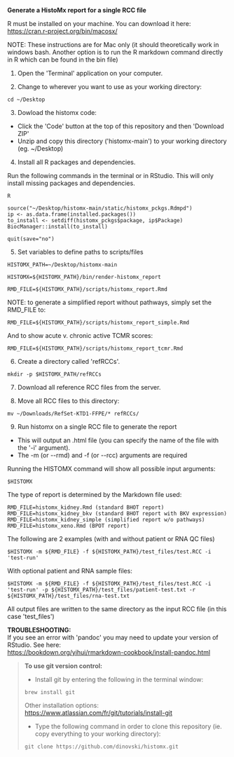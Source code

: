 **Generate a HistoMx report for a single RCC file**

R must be installed on your machine. You can download it here:  
https://cran.r-project.org/bin/macosx/

NOTE: These instructions are for Mac only (it should theoretically work in windows bash. Another option is to run the R markdown command directly in R which can be found in the bin file) 

1. Open the 'Terminal' application on your computer.

2. Change to wherever you want to use as your working directory:
```
cd ~/Desktop
```

3. Dowload the histomx code:  
* Click the 'Code' button at the top of this repository and then 'Download ZIP'
* Unzip and copy this directory ('histomx-main') to your working directory (eg. ~/Desktop)

4. Install all R packages and dependencies.  

Run the following commands in the terminal or in RStudio. This will only install missing packages and dependencies.  

```
R

source("~/Desktop/histomx-main/static/histomx_pckgs.Rdmpd")
ip <- as.data.frame(installed.packages())
to_install <- setdiff(histomx_pckgs$package, ip$Package)
BiocManager::install(to_install) 

quit(save="no")
```

5. Set variables to define paths to scripts/files
```
HISTOMX_PATH=~/Desktop/histomx-main  

HISTOMX=${HISTOMX_PATH}/bin/render-histomx_report  

RMD_FILE=${HISTOMX_PATH}/scripts/histomx_report.Rmd
```
NOTE: to generate a simplified report without pathways, simply set the RMD_FILE to:
```
RMD_FILE=${HISTOMX_PATH}/scripts/histomx_report_simple.Rmd
```
And to show acute v. chronic active TCMR scores:
```
RMD_FILE=${HISTOMX_PATH}/scripts/histomx_report_tcmr.Rmd
```

6. Create a directory called 'refRCCs'.
```
mkdir -p $HISTOMX_PATH/refRCCs
```

7. Download all reference RCC files from the server.  

8. Move all RCC files to this directory:
```
mv ~/Downloads/RefSet-KTD1-FFPE/* refRCCs/
```

9. Run histomx on a single RCC file to generate the report
* This will output an .html file (you can specify the name of the file with the '-i' argument).
* The -m (or --rmd) and -f (or --rcc) arguments are required

Running the HISTOMX command will show all possible input arguments:
```
$HISTOMX
```
The type of report is determined by the Markdown file used:
```
RMD_FILE=histomx_kidney.Rmd (standard BHOT report)
RMD_FILE=histomx_kidney_bkv (standard BHOT report with BKV expression)
RMD_FILE=histomx_kidney_simple (simplified report w/o pathways)
RMD_FILE=histomx_xeno.Rmd (BPOT report)
```

The following are 2 examples (with and without patient or RNA QC files)
```
$HISTOMX -m ${RMD_FILE} -f ${HISTOMX_PATH}/test_files/test.RCC -i 'test-run'
```
With optional patient and RNA sample files:
```
$HISTOMX -m ${RMD_FILE} -f ${HISTOMX_PATH}/test_files/test.RCC -i 'test-run' -p ${HISTOMX_PATH}/test_files/patient-test.txt -r ${HISTOMX_PATH}/test_files/rna-test.txt
```
All output files are written to the same directory as the input RCC file (in this case 'test_files')


**TROUBLESHOOTING:**  
If you see an error with 'pandoc' you may need to update your version of RStudio. See here:  
https://bookdown.org/yihui/rmarkdown-cookbook/install-pandoc.html

> **To use git version control:**
> * Install git by entering the following in the terminal window:
> ```
> brew install git
> ```
> Other installation options: https://www.atlassian.com/fr/git/tutorials/install-git
>
> * Type the following command in order to clone this repository (ie. copy everything to your working directory):
> ```
> git clone https://github.com/dinovski/histomx.git
> ```

